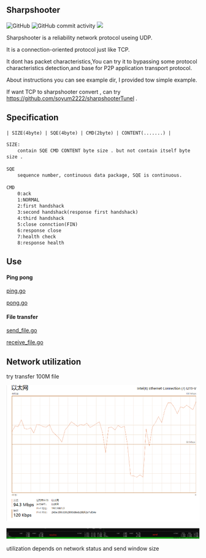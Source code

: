 
## Sharpshooter


![GitHub](https://img.shields.io/github/license/soyum2222/sharpshooter?logo=Github&style=plastic)  ![GitHub commit activity](https://img.shields.io/github/commit-activity/m/soyum2222/sharpshooter?logo=Github) <img src="https://visits.myyou.top/soyum2222/sharpshooter/visitor" />
 


Sharpshooter is a reliability network protocol useing UDP.
    
It is a connection-oriented protocol just like TCP.
    
It dont has packet characteristics,You can try it to bypassing some protocol characteristics detection,and base for P2P application transport protocol.
    
About instructions you can see example dir, I provided tow simple example.
    
If want TCP to sharpshooter convert , can try https://github.com/soyum2222/sharpshooterTunel .
    


## Specification

`| SIZE(4byte) | SQE(4byte) | CMD(2byte) | CONTENT(.......) |`


    SIZE:
        contain SQE CMD CONTENT byte size . but not contain itself byte size .
        
    SQE
        sequence number, continuous data package, SQE is continuous.
        
    CMD
        0:ack
        1:NORMAL
        2:first handshack
        3:second handshack(response first handshack)
        4:third handshack
        5:close connction(FIN)
        6:response close
        7:health check
        8:response health 
           


## Use

#### Ping pong

[ping.go](https://github.com/soyum2222/sharpshooter/blob/master/example/ping.go)

[pong.go](https://github.com/soyum2222/sharpshooter/blob/master/example/pong.go)

    
#### File transfer

[send_file.go](https://github.com/soyum2222/sharpshooter/blob/master/example/send_file.go)

[receive_file.go](https://github.com/soyum2222/sharpshooter/blob/master/example/send_file.go)



## Network utilization

try transfer 100M file

![speed](https://github.com/soyum2222/sharpshooter/blob/master/image/network.png)


![utilization](https://github.com/soyum2222/sharpshooter/blob/master/image/network-utilization.png)

utilization depends on network status and send window size

    
